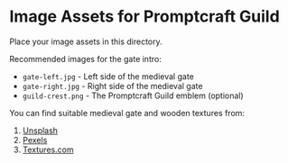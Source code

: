 # Image Assets for Promptcraft Guild

Place your image assets in this directory.

Recommended images for the gate intro:
- `gate-left.jpg` - Left side of the medieval gate
- `gate-right.jpg` - Right side of the medieval gate
- `guild-crest.png` - The Promptcraft Guild emblem (optional)

You can find suitable medieval gate and wooden textures from:
1. [Unsplash](https://unsplash.com/s/photos/medieval-gate)
2. [Pexels](https://www.pexels.com/search/medieval%20gate/)
3. [Textures.com](https://www.textures.com/) 